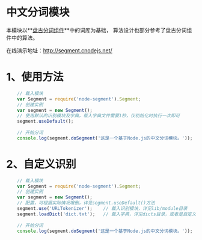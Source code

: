 # 中文分词模块

本模块以**[盘古分词组件](http://pangusegment.codeplex.com/)**中的词库为基础，
算法设计也部分参考了盘古分词组件中的算法。

在线演示地址：<http://segment.cnodejs.net/>

1、使用方法
========================

```javascript
	// 载入模块
	var Segment = require('node-segment').Segment;
	// 创建实例
	var segment = new Segment();
	// 使用默认的识别模块及字典，载入字典文件需要1秒，仅初始化时执行一次即可
	segment.useDefault();
	
	// 开始分词
	console.log(segment.doSegment('这是一个基于Node.js的中文分词模块。'));
```

2、自定义识别
=====================

```javascript
	// 载入模块
	var Segment = require('node-segment').Segment;
	// 创建实例
	var segment = new Segment();
	// 配置，可根据实际情况增删，详见segment.useDefault()方法
	segment.use('URLTokenizer'); 	// 载入识别模块，详见lib/module目录
	segment.loadDict('dict.txt');	// 载入字典，详见dicts目录，或者是自定义字典文件的绝对路径
	
	// 开始分词
	console.log(segment.doSegment('这是一个基于Node.js的中文分词模块。'));
```
